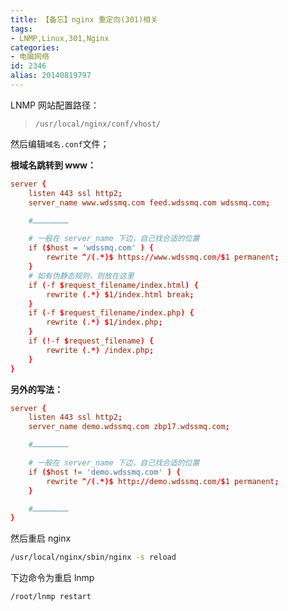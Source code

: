 ```yaml
---
title: 【备忘】nginx 重定向(301)相关
tags:
- LNMP,Linux,301,Nginx
categories:
- 电脑网络
id: 2346
alias: 20140819797
---
```


LNMP 网站配置路径：

> `/usr/local/nginx/conf/vhost/`

然后编辑`域名.conf`文件；

**根域名跳转到 www：**

```conf
server {
    listen 443 ssl http2;
    server_name www.wdssmq.com feed.wdssmq.com wdssmq.com;

    #……………………

    # 一般在 server_name 下边，自己找合适的位置
    if ($host = 'wdssmq.com' ) {
        rewrite ^/(.*)$ https://www.wdssmq.com/$1 permanent;
    }
    # 如有伪静态规则，则放在这里
    if (-f $request_filename/index.html) {
        rewrite (.*) $1/index.html break;
    }
    if (-f $request_filename/index.php) {
        rewrite (.*) $1/index.php;
    }
    if (!-f $request_filename) {
        rewrite (.*) /index.php;
    }
}
```

**另外的写法：**

```conf
server {
    listen 443 ssl http2;
    server_name demo.wdssmq.com zbp17.wdssmq.com;

    #……………………

    # 一般在 server_name 下边，自己找合适的位置
    if ($host != 'demo.wdssmq.com' ) {
        rewrite ^/(.*)$ http://demo.wdssmq.com/$1 permanent;
    }

    #……………………
}
```

然后重启 nginx

```bash
/usr/local/nginx/sbin/nginx -s reload
```

下边命令为重启 lnmp

```bash
/root/lnmp restart
```
<!--2346-->
